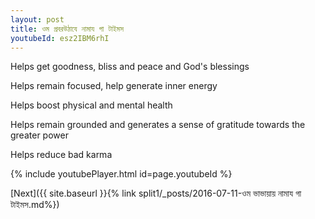 ```yaml
---
layout: post
title: ওম প্রবরউঠাযে নামায গা টাইমস
youtubeId: esz2IBM6rhI
---
```

 
 
Helps get goodness, bliss and peace and God's blessings
 
Helps remain focused, help generate inner energy 
 
Helps boost physical and mental health 
 
Helps remain grounded and generates a sense of gratitude towards the greater power 
 
Helps reduce bad karma
 
 
 
 


{% include youtubePlayer.html id=page.youtubeId %}
 
[Next]({{ site.baseurl }}{% link  split1/_posts/2016-07-11-ওম ভাভায়ায় নামায গা টাইমস.md%})
 
